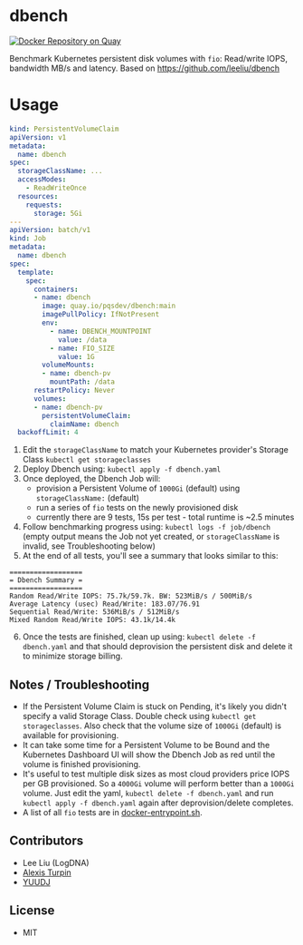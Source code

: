 
# dbench
[![Docker Repository on Quay](https://quay.io/repository/pqsdev/dbench/status "Docker Repository on Quay")](https://quay.io/repository/pqsdev/dbench)

Benchmark Kubernetes persistent disk volumes with `fio`: Read/write IOPS, bandwidth MB/s and latency. Based on https://github.com/leeliu/dbench

# Usage

```yaml
kind: PersistentVolumeClaim
apiVersion: v1
metadata:
  name: dbench
spec:
  storageClassName: ...
  accessModes:
    - ReadWriteOnce
  resources:
    requests:
      storage: 5Gi
---
apiVersion: batch/v1
kind: Job
metadata:
  name: dbench
spec:
  template:
    spec:
      containers:
      - name: dbench
        image: quay.io/pqsdev/dbench:main
        imagePullPolicy: IfNotPresent
        env:
          - name: DBENCH_MOUNTPOINT
            value: /data
          - name: FIO_SIZE
            value: 1G
        volumeMounts:
        - name: dbench-pv
          mountPath: /data
      restartPolicy: Never
      volumes:
      - name: dbench-pv
        persistentVolumeClaim:
          claimName: dbench
  backoffLimit: 4
```

1. Edit the `storageClassName` to match your Kubernetes provider's Storage Class `kubectl get storageclasses`
1. Deploy Dbench using: `kubectl apply -f dbench.yaml`
1. Once deployed, the Dbench Job will:
    * provision a Persistent Volume of `1000Gi` (default) using `storageClassName:` (default)
    * run a series of `fio` tests on the newly provisioned disk
    * currently there are 9 tests, 15s per test - total runtime is ~2.5 minutes
1. Follow benchmarking progress using: `kubectl logs -f job/dbench` (empty output means the Job not yet created, or `storageClassName` is invalid, see Troubleshooting below)
1. At the end of all tests, you'll see a summary that looks similar to this:
```
==================
= Dbench Summary =
==================
Random Read/Write IOPS: 75.7k/59.7k. BW: 523MiB/s / 500MiB/s
Average Latency (usec) Read/Write: 183.07/76.91
Sequential Read/Write: 536MiB/s / 512MiB/s
Mixed Random Read/Write IOPS: 43.1k/14.4k
```
6. Once the tests are finished, clean up using: `kubectl delete -f dbench.yaml` and that should deprovision the persistent disk and delete it to minimize storage billing.

## Notes / Troubleshooting

* If the Persistent Volume Claim is stuck on Pending, it's likely you didn't specify a valid Storage Class. Double check using `kubectl get storageclasses`. Also check that the volume size of `1000Gi` (default) is available for provisioning.
* It can take some time for a Persistent Volume to be Bound and the Kubernetes Dashboard UI will show the Dbench Job as red until the volume is finished provisioning.
* It's useful to test multiple disk sizes as most cloud providers price IOPS per GB provisioned. So a `4000Gi` volume will perform better than a `1000Gi` volume. Just edit the yaml, `kubectl delete -f dbench.yaml` and run `kubectl apply -f dbench.yaml` again after deprovision/delete completes.
* A list of all `fio` tests are in [docker-entrypoint.sh](https://github.com/logdna/dbench/blob/master/docker-entrypoint.sh).

## Contributors

* Lee Liu (LogDNA)
* [Alexis Turpin](https://github.com/alexis-turpin)
* [YUUDJ](https://github.com/yuudj)

## License

* MIT


